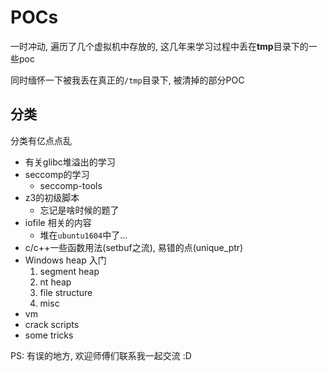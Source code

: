 # POCs

一时冲动, 遍历了几个虚拟机中存放的, 这几年来学习过程中丢在**tmp**目录下的一些poc 

同时缅怀一下被我丢在真正的`/tmp`目录下, 被清掉的部分POC

## 分类

分类有亿点点乱 

- 有关glibc堆溢出的学习
- seccomp的学习
    - seccomp-tools
- z3的初级脚本
    - 忘记是啥时候的题了
- iofile 相关的内容
    - 堆在`ubuntu1604`中了...
- c/c++一些函数用法(setbuf之流), 易错的点(unique_ptr)
- Windows heap 入门
    1. segment heap
    2. nt heap
    3. file structure
    4. misc
- vm
- crack scripts
- some tricks


PS: 有误的地方, 欢迎师傅们联系我一起交流  :D